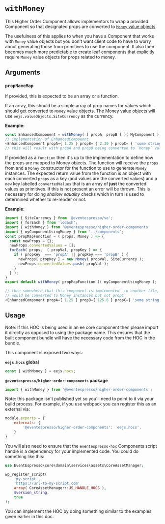 # `withMoney`
This Higher Order Component allows implementors to wrap a provided Component so that designated props are converted to [`Money` value objects](../value-objects/money.md).

The usefulness of this applies to when you have a Component that works with `Money` value objects but you don't want client code to have to worry about generating those from primitives to use the component.  It also then becomes much more predictable to create leaf components that explicitly require `Money` value objects for props related to money.

## Arguments
### `propNameMap`
If provided, this is expected to be an array or a function.

If an array, this should be a simple array of prop names for values which should get converted to `Money` value objects.  The Money value objects will use `eejs.valueObjects.SiteCurrency` as the currency.

**Example:**
```js
const EnhancedComponent = withMoney( [ propA, propB ] )( MyComponent );
// implementation of EnhancedCompoennt
<EnhancedComponent propA={ 1.25 } propB= { 2.30 } propC= { 'some string ' } />
// this will result with propA and propB being converted to `Money` value objects within the context of `MyComponent`.
```
If provided as a `function` then it's up to the implementation to define how the props are mapped to Money objects.  The function will receive the `props` from and a `Money` constructor for the function to use to generate `Money` instances. The expected return value from the function is an object with each converted `props` as a key (and values are the converted values) and a `new` key labelled `convertedValues` that is an array of **just**  the converted values as primitives.  If this is not present an error will be thrown.  This is necessary for doing _shallow equality_ checks which in turn is used to determined whether to re-render or not.

**Example:**
```js
import { SiteCurrency } from '@eventespresso/vo';
import { forEach } from 'lodash';
import { withMoney } from '@eventespresso/higher-order-components'
import { myComponentUsingMoney } from '../components';
const propMapFunction = ( props, Money ) => {
  const newProps = {};
  newProps.convertedValues = [];
  forEach( props,  ( propVal, propKey ) => {
    if ( propKey  === 'propA' || propKey === 'propB' ) {
      newProps[ propKey ] = new Money( propVal, SiteCurrency );
      newProps.convertedValues.push( propVal );
    }
  } );
}
export default withMoney( propMapFunction )( myComponentUsingMoney );

// then somewhere that this component is implemented  in another file, propA and propB
// would be converted to Money instances but not propC
<EnhancedComponent propA={ 1.25 } propB={ 125.6 } propC={ 'some string ' } />
```
## Usage

Note: If this HOC is being used in an ee core component then please import it directly as opposed to using the package name.  This ensures that the built component bundle will have the necessary code from the HOC in the bundle.

This component is exposed two ways:

**`eejs.hocs` global**

```js
const { withMoney } = eejs.hocs;
```

**`@eventespresso/higher-order-components` package**

```js
import { withMoney } from '@eventespresso/higher-order-components';
```

Note: this package isn't published yet so you'll need to point to it via your build process. For example, if you use webpack you can register this as an external via:

```js
module.exports = {
    externals: {
        '@eventespresso/higher-order-components': 'eejs.hocs',
    }
}
```

You will also need to ensure that the `eventespresso-hoc` Components script handle is a dependency for your implemented code. You could do something like this:

```php
use EventEspresso\core\domain\services\assets\CoreAssetManager;

wp_register_script(
    'my-script',
    'https://url-to-my-script.com'
    array( CoreAssetManager::JS_HANDLE_HOCS ),
    $version_string,
    true
);
```

You can implement the HOC by doing something similar to the examples given earlier in this doc.
